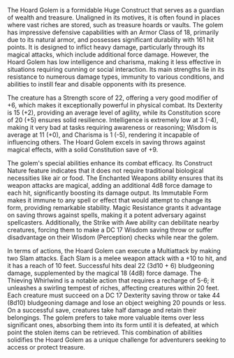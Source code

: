 The Hoard Golem is a formidable Huge Construct that serves as a guardian of wealth and treasure. Unaligned in its motives, it is often found in places where vast riches are stored, such as treasure hoards or vaults. The golem has impressive defensive capabilities with an Armor Class of 18, primarily due to its natural armor, and possesses significant durability with 161 hit points. It is designed to inflict heavy damage, particularly through its magical attacks, which include additional force damage. However, the Hoard Golem has low intelligence and charisma, making it less effective in situations requiring cunning or social interaction. Its main strengths lie in its resistance to numerous damage types, immunity to various conditions, and abilities to instill fear and disable opponents with its presence.

The creature has a Strength score of 22, offering a very good modifier of +6, which makes it exceptionally powerful in physical combat. Its Dexterity is 15 (+2), providing an average level of agility, while its Constitution score of 20 (+5) ensures solid resilience. Intelligence is extremely low at 3 (-4), making it very bad at tasks requiring awareness or reasoning; Wisdom is average at 11 (+0), and Charisma is 1 (-5), rendering it incapable of influencing others. The Hoard Golem excels in saving throws against magical effects, with a solid Constitution save of +9.

The golem's special abilities enhance its combat efficacy. Its Construct Nature feature indicates that it does not require traditional biological necessities like air or food. The Enchanted Weapons ability ensures that its weapon attacks are magical, adding an additional 4d8 force damage to each hit, significantly boosting its damage output. Its Immutable Form makes it immune to any spell or effect that would attempt to change its form, providing remarkable stability. Magic Resistance grants it advantage on saving throws against spells, making it a potent adversary against spellcasters. Additionally, the Strike with Awe ability can debilitate nearby creatures, forcing them to make a DC 17 Wisdom saving throw or suffer disadvantage on their Wisdom (Perception) checks while near the golem.

In terms of actions, the Hoard Golem can execute a Multiattack by making two Slam attacks. Each Slam is a melee weapon attack with a +10 to hit, and it has a reach of 10 feet. Successful hits deal 22 (3d10 + 6) bludgeoning damage, supplemented by the magical 18 (4d8) force damage. The Thieving Whirlwind is a notable action that requires a recharge of 5-6; it unleashes a swirling tempest of riches, affecting creatures within 20 feet. Each creature must succeed on a DC 17 Dexterity saving throw or take 44 (8d10) bludgeoning damage and lose an object weighing 20 pounds or less. On a successful save, creatures take half damage and retain their belongings. The golem prefers to take more valuable items over less significant ones, absorbing them into its form until it is defeated, at which point the stolen items can be retrieved. This combination of abilities solidifies the Hoard Golem as a unique challenge for adventurers seeking to access or protect treasure.